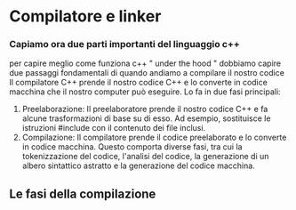 # Compilatore e linker 
### Capiamo ora due parti importanti del linguaggio c++
per capire meglio come funziona c++ " under the hood " dobbiamo capire due passaggi fondamentali di quando andiamo a compilare il nostro codice
Il compilatore C++ prende il nostro codice C++ e lo converte in codice macchina che il nostro computer può eseguire. Lo fa in due fasi principali:

1. Preelaborazione: Il preelaboratore prende il nostro codice C++ e fa alcune trasformazioni di base su di esso. Ad esempio, sostituisce le istruzioni #include con il contenuto dei file inclusi.
2. Compilazione: Il compilatore prende il codice preelaborato e lo converte in codice macchina. Questo comporta diverse fasi, tra cui la tokenizzazione del codice, l'analisi del codice, la generazione di un albero sintattico astratto e la generazione del codice macchina.

## Le fasi della compilazione
### 